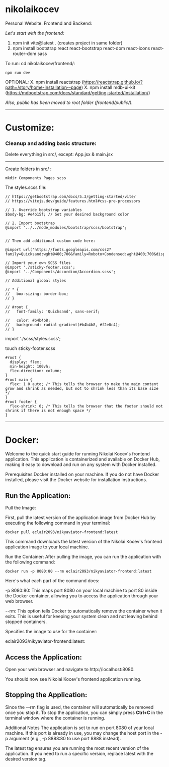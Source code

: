 # nikolaikocev

Personal Website. Frontend and Backend:

_Let's start with the frontend:_

1. npm init vite@latest . (creates project in same folder)
2. npm install bootstrap react react-bootstrap react-dom react-icons react-router-dom sass

To run: cd nikolaikocev/frontend/:

```
npm run dev
```

OPTIONAL: X. npm install reactstrap (https://reactstrap.github.io/?path=/story/home-installation--page) X. npm install mdb-ui-kit (https://mdbootstrap.com/docs/standard/getting-started/installation/)

_Also, public has been moved to root folder (frontend/public/)._

---

# Customize:

### Cleanup and adding basic structure:

Delete everything in src/, except:
App.jsx & main.jsx

---

Create folders in src/ :

```
mkdir Components Pages scss
```

The styles.scss file:

```
// https://getbootstrap.com/docs/5.3/getting-started/vite/
// https://vitejs.dev/guide/features.html#css-pre-processors

// 1. Override bootstrap variables
$body-bg: #e4b15f; // Set your desired background color

// 2. Import bootstrap
@import '../../node_modules/bootstrap/scss/bootstrap';


// Then add additional custom code here:

@import url('https://fonts.googleapis.com/css2?family=Quicksand:wght@400;700&family=Roboto+Condensed:wght@400;700&display=swap');

// Import your own SCSS files
@import './sticky-footer.scss';
@import '../Components/Accordion/Accordion.scss';

// Additional global styles

// * {
//   box-sizing: border-box;
// }

// #root {
//   font-family: 'Quicksand', sans-serif;

//   color: #b4b4b8;
//   background: radial-gradient(#b4b4b8, #f2e0c4);
// }
```

import './scss/styles.scss';

touch sticky-footer.scss

```
#root {
  display: flex;
  min-height: 100vh;
  flex-direction: column;
}
#root main {
  flex: 1 0 auto; /* This tells the browser to make the main content grow and shrink as needed, but not to shrink less than its base size */
}
#root footer {
  flex-shrink: 0; /* This tells the browser that the footer should not shrink if there is not enough space */
}
```

---

# Docker:

Welcome to the quick start guide for running Nikolai Kocev's frontend application. This application is containerized and available on Docker Hub, making it easy to download and run on any system with Docker installed.

Prerequisites
Docker installed on your machine. If you do not have Docker installed, please visit the Docker website for installation instructions.

## Run the Application:

Pull the Image:

First, pull the latest version of the application image from Docker Hub by executing the following command in your terminal:

```
docker pull eclair2093/nikyaviator-frontend:latest
```

This command downloads the latest version of the Nikolai Kocev's frontend application image to your local machine.

Run the Container: After pulling the image, you can run the application with the following command:

```
docker run -p 8080:80 --rm eclair2093/nikyaviator-frontend:latest
```

Here's what each part of the command does:

-p 8080:80: This maps port 8080 on your local machine to port 80 inside the Docker container, allowing you to access the application through your web browser.

--rm: This option tells Docker to automatically remove the container when it exits. This is useful for keeping your system clean and not leaving behind stopped containers.

Specifies the image to use for the container:

eclair2093/nikyaviator-frontend:latest:

## Access the Application:

Open your web browser and navigate to http://localhost:8080.

You should now see Nikolai Kocev's frontend application running.

## Stopping the Application:

Since the --rm flag is used, the container will automatically be removed once you stop it. To stop the application, you can simply press **Ctrl+C** in the terminal window where the container is running.

Additional Notes
The application is set to run on port 8080 of your local machine. If this port is already in use, you may change the host port in the -p argument (e.g., -p 8888:80 to use port 8888 instead).

The latest tag ensures you are running the most recent version of the application. If you need to run a specific version, replace latest with the desired version tag.
